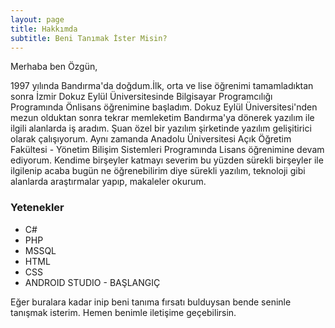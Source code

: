 ```yaml
---
layout: page
title: Hakkımda
subtitle: Beni Tanımak İster Misin?
---
```


Merhaba ben Özgün,

1997 yılında Bandırma'da doğdum.İlk, orta ve lise öğrenimi tamamladıktan sonra İzmir Dokuz Eylül Üniversitesinde Bilgisayar Programcılığı Programında Önlisans öğrenimine başladım. Dokuz Eylül Üniversitesi'nden mezun olduktan sonra tekrar memleketim Bandırma'ya dönerek yazılım ile ilgili alanlarda iş aradım. Şuan özel bir yazılım şirketinde yazılım gelişitirici olarak çalışıyorum. Aynı zamanda Anadolu Üniversitesi Açık Öğretim Fakültesi - Yönetim Bilişim Sistemleri Programında Lisans öğrenimine devam ediyorum. Kendime birşeyler katmayı severim bu yüzden sürekli birşeyler ile ilgilenip acaba bugün ne öğrenebilirim diye sürekli yazılım, teknoloji gibi alanlarda araştırmalar yapıp, makaleler okurum.

### Yetenekler
 - C#
 - PHP
 - MSSQL
 - HTML
 - CSS
 - ANDROID STUDIO - BAŞLANGIÇ

Eğer buralara kadar inip beni tanıma fırsatı bulduysan bende seninle tanışmak isterim. Hemen benimle iletişime geçebilirsin.

